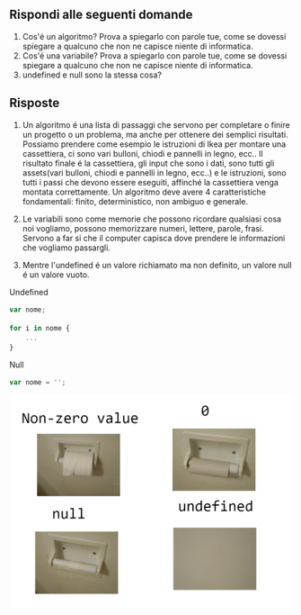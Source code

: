 ## Rispondi alle seguenti domande
1. Cos'é un algoritmo? Prova a spiegarlo con parole tue, come se dovessi spiegare a qualcuno che non ne capisce niente di informatica.
2. Cos'é una variabile? Prova a spiegarlo con parole tue, come se dovessi spiegare a qualcuno che non ne capisce niente di informatica.
3. undefined e null sono la stessa cosa?

## Risposte
1. Un algoritmo é una lista di passaggi che servono per completare o finire un progetto o un problema, ma anche per ottenere dei semplici risultati.
Possiamo prendere come esempio le istruzioni di Ikea per montare una cassettiera, ci sono vari bulloni, chiodi e pannelli in legno, ecc.. Il risultato finale é la cassettiera, gli input che sono i dati, sono tutti gli assets(vari bulloni, chiodi e pannelli in legno, ecc..) e le istruzioni, sono tutti i passi che devono essere eseguiti, affinché la cassettiera venga montata correttamente. Un algoritmo deve avere 4 caratteristiche fondamentali: finito, deterministico, non ambiguo e generale.

2. Le variabili sono come memorie che possono ricordare qualsiasi cosa noi vogliamo, possono memorizzare numeri, lettere, parole, frasi. Servono a far si che il computer capisca dove prendere le informazioni che vogliamo passargli.

3. Mentre l'undefined é un valore richiamato ma non definito, un valore null é un valore vuoto.

Undefined
```javascript
var nome;

for i in nome {
    ...
}
```

Null
```javascript
var nome = '';
```

![image](image.png)